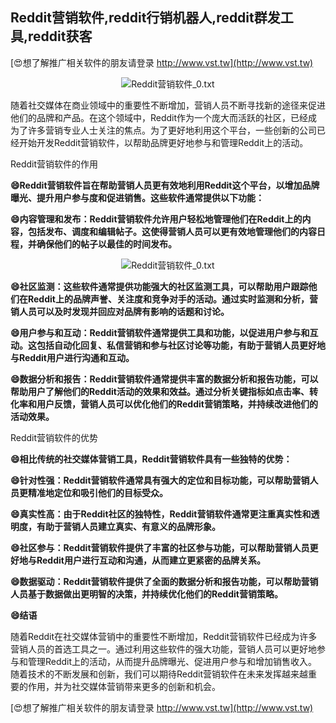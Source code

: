 ## **Reddit营销软件,reddit行销机器人,reddit群发工具,reddit获客**

[😍想了解推广相关软件的朋友请登录 http://www.vst.tw](http://www.vst.tw)

 <center><img src="https://vst.tw/MP4/tuiguang/png/7.png" alt="Reddit营销软件_0.txt"></center>

随着社交媒体在商业领域中的重要性不断增加，营销人员不断寻找新的途径来促进他们的品牌和产品。在这个领域中，Reddit作为一个庞大而活跃的社区，已经成为了许多营销专业人士关注的焦点。为了更好地利用这个平台，一些创新的公司已经开始开发Reddit营销软件，以帮助品牌更好地参与和管理Reddit上的活动。

Reddit营销软件的作用

**😄Reddit营销软件旨在帮助营销人员更有效地利用Reddit这个平台，以增加品牌曝光、提升用户参与度和促进销售。这些软件通常提供以下功能：**

**😄内容管理和发布：Reddit营销软件允许用户轻松地管理他们在Reddit上的内容，包括发布、调度和编辑帖子。这使得营销人员可以更有效地管理他们的内容日程，并确保他们的帖子以最佳的时间发布。**

 <center><img src="https://vst.tw/MP4/tuiguang/png/5.png" alt="Reddit营销软件_0.txt"></center>

**😄社区监测：这些软件通常提供功能强大的社区监测工具，可以帮助用户跟踪他们在Reddit上的品牌声誉、关注度和竞争对手的活动。通过实时监测和分析，营销人员可以及时发现并回应对品牌有影响的话题和讨论。**

**😄用户参与和互动：Reddit营销软件通常提供工具和功能，以促进用户参与和互动。这包括自动化回复、私信营销和参与社区讨论等功能，有助于营销人员更好地与Reddit用户进行沟通和互动。**

**😄数据分析和报告：Reddit营销软件通常提供丰富的数据分析和报告功能，可以帮助用户了解他们的Reddit活动的效果和效益。通过分析关键指标如点击率、转化率和用户反馈，营销人员可以优化他们的Reddit营销策略，并持续改进他们的活动效果。**

Reddit营销软件的优势

**😄相比传统的社交媒体营销工具，Reddit营销软件具有一些独特的优势：**

**😄针对性强：Reddit营销软件通常具有强大的定位和目标功能，可以帮助营销人员更精准地定位和吸引他们的目标受众。**

**😄真实性高：由于Reddit社区的独特性，Reddit营销软件通常更注重真实性和透明度，有助于营销人员建立真实、有意义的品牌形象。**

**😄社区参与：Reddit营销软件提供了丰富的社区参与功能，可以帮助营销人员更好地与Reddit用户进行互动和沟通，从而建立更紧密的品牌关系。**

**😄数据驱动：Reddit营销软件提供了全面的数据分析和报告功能，可以帮助营销人员基于数据做出更明智的决策，并持续优化他们的Reddit营销策略。**

**😄结语**

随着Reddit在社交媒体营销中的重要性不断增加，Reddit营销软件已经成为许多营销人员的首选工具之一。通过利用这些软件的强大功能，营销人员可以更好地参与和管理Reddit上的活动，从而提升品牌曝光、促进用户参与和增加销售收入。随着技术的不断发展和创新，我们可以期待Reddit营销软件在未来发挥越来越重要的作用，并为社交媒体营销带来更多的创新和机会。

[😍想了解推广相关软件的朋友请登录 http://www.vst.tw](http://www.vst.tw)



